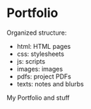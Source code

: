 # Portfolio
Organized structure:
- html: HTML pages
- css: stylesheets
- js: scripts
- images: images
- pdfs: project PDFs
- texts: notes and blurbs

My Portfolio and stuff
